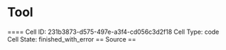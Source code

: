 # Tool

==== Cell ID: 231b3873-d575-497e-a3f4-cd056c3d2f18
Cell Type: code
Cell State: finished_with_error
== Source ==
